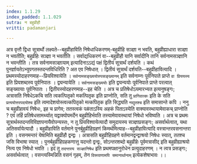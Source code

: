 ```yaml
---
index: 1.1.29
index_padded: 1.1.029
sutra: न बहुव्रीहौ
vritti: padamanjari

---
```

अत्र वृत्तौ द्विधा सूत्रार्थो लक्ष्यते--बहुव्रीहाविति निषेधाधिकरणम्-बहुव्रीहि सञ्ज्ञा न भवति, बहुव्रीह्याधारा सञ्ज्ञा न भवतीति; बहुव्रीहेः सञ्ज्ञा न भवतीति । सर्वाद्यधिकरणं वा--बहुव्रीहौ यानि सर्वादीनि तानि सर्वनामसञ्ज्ञानि न भवन्तीति । तत्र सर्वनामसञ्ज्ञायाम् इत्यादिनाऽऽद्यं पक्षं द्वितीयं सूत्रार्थं दर्शयति । कथं पुनर्ज्ञायतेऽभ्युपगतस्तदन्तविधिरिति ? अत एव निषेधात् । द्वितीयं सूत्रार्थं दर्शयति--बहुव्रीहावित्यादि । प्रथमस्योदाहरणमाह--प्रियविश्वायेति । `सर्वनामसङ्ख्ययोरुपसङ्ख्यानम्` इति सर्वनाम्नः पूर्वनिपाते प्राप्ते `वा प्रिययस्य` इति प्रियशब्दस्य पूर्वनिपातः । द्व्यन्यायेति । `सर्वनामसङ्ख्ययोः` इति द्व्यन्ययोः पूर्वनिपाते प्राप्ते परत्वात् सङ्ख्यायाः पूर्वनिपातः । द्वितीयस्योदहरणमाह--इह चेति । अत्र च प्रतिषेधोऽयमारभ्यत इत्यनुषङ्गः; अत्रासति निषेधेऽकचि सति त्वकत्पितृको मकत्पितृक इति प्राप्नोति, सति तु `प्रागिवात्कः` इति के सति `प्रत्ययोत्तरपदयोश्च` इति त्वमादेशयोस्त्वत्कपितृको मत्कपितृक इति सिद्ध्यति `नद्यृतश्च` इति समासान्ते कपि । ननु च बहुव्रीहावयं निषेधः, इह च प्रागेव; ततस्त्वकं प#ताऽस्यि अहकं पिताऽस्येति वाक्यावस्थायामेवाकच् प्राप्नोति ? एवं तर्हि प्रतिषेधसामर्थ्यात् यद्वाक्योपमर्देन बहुव्रीहिर्भवति तस्यामेवावस्थायां निषेधो भविष्यति । अत्र च प्रथमः सूत्रार्थस्तदन्तविविज्ञापनायैवोपन्यस्तः, न तु प्रियविश्वायेत्यादौ समुदायस्य सञ्ज्ञाप्रसङ्गः; असर्वार्थत्वात्, यथा अतिसर्वायेत्यादौ ।
बहुव्रीहाविति वर्तमाने पुनर्बुहुव्रीहिग्रहणं किमर्थमित्याह--बहुव्रीहावित्यादि वस्त्रान्तरवसनान्तरा इति । वसनमन्तरं येषामिति बहुव्रीहौ द्वन्द्वः । अत्रासति बहुव्रीहिग्रहणे वर्तमानद्वन्द्वाश्रयो निषेधः स्यात्, ततश्च जसि विभाषा स्यात् । पुनर्बहुव्रीहिग्रहकणात्तु यदन्तो द्वन्द्वः, सोऽन्तरशब्दो बहुव्रीहेः पूर्वमत्रासीद् इति बहुव्रीह्याश्रयो नित्य एव निषेधो भवति । इदं तु `तदन्तस्य सञ्ज्ञानिषेध` इति प्रथमपक्षानुरोधेन प्रत्युदाहरणम् । न त्वत्र प्रसङ्गः; असर्वार्थत्वात् । वसन्त्यस्मिन्निति वसनं गृहम्, तेन `विरूपाणामपि समानार्थानाम्` इत्येकशेषाभावः ।।